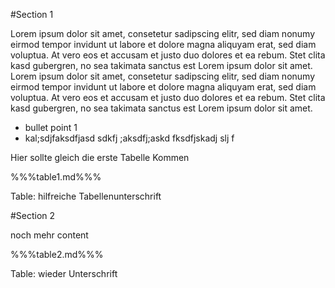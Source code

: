 #Section 1

Lorem ipsum dolor sit amet, consetetur sadipscing elitr, sed diam nonumy eirmod tempor invidunt ut labore et dolore magna aliquyam erat, sed diam voluptua. At vero eos et accusam et justo duo dolores et ea rebum. Stet clita kasd gubergren, no sea takimata sanctus est Lorem ipsum dolor sit amet. Lorem ipsum dolor sit amet, consetetur sadipscing elitr, sed diam nonumy eirmod tempor invidunt ut labore et dolore magna aliquyam erat, sed diam voluptua. At vero eos et accusam et justo duo dolores et ea rebum. Stet clita kasd gubergren, no sea takimata sanctus est Lorem ipsum dolor sit amet.

* bullet point 1
* kal;sdjfaksdfjasd sdkfj ;aksdfj;askd fksdfjskadj slj f

Hier sollte gleich die erste Tabelle Kommen

%%%table1.md%%%

Table: hilfreiche Tabellenunterschrift

#Section 2

noch mehr content

%%%table2.md%%%

Table: wieder Unterschrift